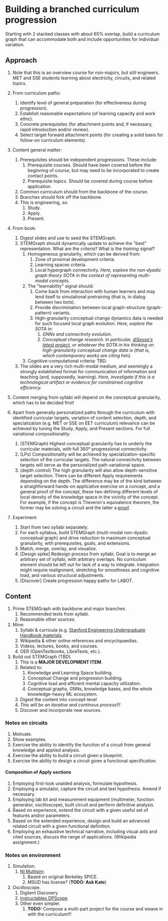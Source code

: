# Building a branched curriculum progression

Starting with 2 stacked classes with about 65% overlap, build a curriculum graph that can accommodate both and include opportunities for individual variation.

## Approach

1. Note that this is an overview course for non-majors, but still engineers. MET and SSE students learning about electricity, circuits, and related topics.  

2. From curriculum paths:
   1. Identify level of general preparation (for effectiveness during progression). 
   2. Establish reasonable expectations (of learning capacity and work ethic).  
   3. Concrete prerequisites (for attachment points and, if necessary, rapid introduction and/or review).  
   4. Select target forward attachment points (for creating a solid basis for follow-on curriculum elements).  

3. Content general matter:
   1. Prerequisites should be independent progressions. These include:  
      1. Prerequisite courses. Should have been covered before the beginning of course, but may need to be incorporated to create contact points.    
      2. Prerequisite topics. Should be covered during course before application.  
   2. Common curriculum should from the backbone of the course.  
   3. Branches should fork off the backbone.  
   4. This is engineering, so:
      1. Study.  
      2. Apply.  
      3. Present.  
      
4. From book:
   1. Digest slides and use to seed the STEMGraph.    
   2. STEMGraph should dynamically update to achieve the "best" representation. What are the _criteria_? What is the _training signal_?  
      1. Homogeneous granularity, which can be derived from:
         1. Zone of proximal development criteria.  
         2. Learning spaces criteria.  
         3. Local hypergraph connectivity. _Here, explore the non-dyadic graph theory SOTA in the context of representing multi-modal concepts._  
      2. The "learnability" signal should:
         1. Come back from interaction with human learners and may lend itself to simulational pretraining (that is, in dialog between two bots).  
         2. Provide discrimination between local graph-structure (graph-pattern) variants.  
         3. High-granularity conceptual change dynamics data is needed for such focused local graph evolution. _Here, explore the SOTA in:_ 
            1. _GNNs and connectivity evolution._  
            2. _Conceptual change research. In particular, [diSessa's latest project](https://gse.berkeley.edu/andrea-disessa), or whatever the SOTA in his thinking on high-granularity conceptual change data is (that is, which contemporary works are citing him)._  
      3. Cognitive-computational criteria: TBD.  
   3. The slides are a very rich multi-modal medium, and seemingly a strongly established format for communication of information and teaching (and, supposedly, learning). _Here, investigate if this is a technological artifact or evidence for constrained cognitive efficiency._  

5. Content merging from syllabi will depend on the conceptual granularity, which has to be decided first!   

6. Apart from generally personalized paths through the curriculum with identified curricular targets, variation of content selection, depth, and specialization (e.g. MET or SSE on EET curriculum) relevance can be achieved by tuning the Study, Apply, and Present sections. For full variational compositionality:
   1. (STEMGraph) Highest conceptual granularity has to underly the curricular materials, with full 360° progressional connectivity.    
   2. (LPs) Compositionality will be achieved by specialization-specific selection of the curricular targets. The natural connecitvity between targets will serve as the personalized path variational space.  
   3. (depth control) The high granularity will also allow depth-sensitive target selection. There can be different Apply requirements depending on the depth. The difference may be of the kind between a straighforward hands-on applicative exercise on a concept, and a general proof of the concept, these two defining different levels of local density of the knowledge space in the vicinity of the concept. For example, if the concept is Thevenin's equivalence theorem, the former may be solving a circuit and the latter a [proof](https://spinningnumbers.org/a/thevenin-proof.html).  
   
7. Experiment:
   1. Start from two syllabi separately.  
   2. For each syllabus, build STEMGraph (multi-modal non-dyadic conceptual graph) and drive reduction to maximum conceptual granularity, with prerequisites, goals, and extensions.  
   3. Match, merge, overlay, and visualize.  
   4. [Design spike] Redesign process from syllabi. Goal is to merge an arbitrary set of syllabi, with arbitrary overlaps. No curriculum element should be left out for lack of a way to integrate. Integration might require realignment, stretching for smoothness and cognitive load, and various structural adjustments.      
   5. [Discover] Create progression happy paths for LABOT.  

## Content 
     
1. Prime STEMGraph with backbone and major branches.  
   1. Recommended texts from syllabi.  
   2. Reasonable other sources.  
2. Mine:
   1. Syllabi & curricula (e.g. [Stanford Engineering Undergraduate Handbook materials](https://ughb.stanford.edu/plans-program-sheets/flowcharts-and-plans).  
   2. Wikipedia & other online references and encyclopaedias.  
   3. Videos, lectures, books, and courses.  
   4. OER (OpenTextbooks, LibreTexts, etc.).  
3. Build out STEMGraph (TBD). 
   1. This is a **MAJOR DEVELOPMENT ITEM**.
   2. Related to:
      1. Knowledge and Learning Space building.  
      2. Conceptual Change and progression building.  
      3. Cognitive load and efficient mental capacity utilization.  
      4. Conceptual graphs, GNNs, knowledge bases, and the whole knowledge-heavy ML ecosystem.  
   3. Digest the content into concept-level 
   4. _This will be an iterative and continous process!!!_  
   5. Discover and incorporate new sources.  
      
### Notes on circuits

1. Motivate.  
2. Show examples.  
3. Exercise the ability to identify the function of a circuit from general knowledge and applied analysis.  
4. Exercise the ability to build a circuit given a blueprint.  
5. Exercise the ability to design a circuit given a functional specification.  

#### Composition of Apply sections

1. Employing first-look unaided analysis, formulate hypothesis.  
2. Employing a simulator, capture the circuit and test hypothesis. Amend if necessary.  
3. Employing lab kit and measurement equipment (multimeter, function generator, oscilloscope), built circuit and perform definitive analysis.  
4. Based on experience, extend the circuit with a given useful set of features and/or parameters.  
5. Based on the extended experience, design and build an advanced related circuit with a given functional definition.  
6. Employing an exhaustive technical narrative, including visual aids and cited sources, discuss the range of applications. (Wikipedia assignment.)  

### Notes on environment

1. Simulation.  
   1. [NI Multisim](https://www.google.com/search?q=multisim&oq=multisim&aqs=chrome..69i57j0l6j69i65.1688j0j7&sourceid=chrome&ie=UTF-8):
      1. Based on original Berkeley SPICE.  
      2. MSUD has license? (**TODO: Ask Kate**)  
2. Oscilloscope.  
   1. Digilent Discovery 
   2. [Instructables DPScope](https://www.instructables.com/DPScope-Build-Your-Own-USBPC-Based-Oscilloscope/).  
   3. Other even simpler.
      1. **TODO:** Compose a multi-part project for the course and weave in with the curriculum!!!  
